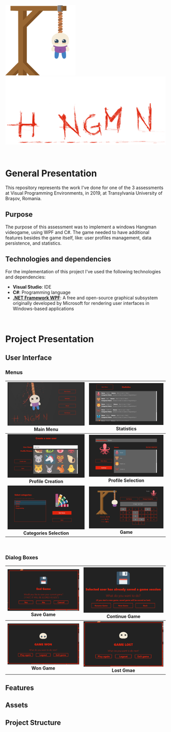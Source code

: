 
<img src="Hangman_Graphics/InGame Hangman Animation/phase5.png" alt="" width="220"><img src="Hangman_Graphics/Main Menu Video Project/Hangman_text.png" alt="" width="640">

<br>

# General Presentation
This repository represents the work I've done for one of the 3 assessments at Visual Programming Environments, in 2019, at Transylvania University of Brașov, Romania.

## Purpose
The purpose of this assessment was to implement a windows Hangman videogame, using WPF and C#. The game needed to have additional features besides the game itself, like: user profiles management, data persistence, and statistics.

## Technologies and dependencies
For the implementation of this project I've used the following technologies and dependencies:
- **Visual Studio**: IDE
- **C#**: Programming language
- **[.NET Framework WPF](https://docs.microsoft.com/en-us/dotnet/desktop/wpf/?view=netframeworkdesktop-4.8)**: A free and open-source graphical subsystem originally developed by Microsoft for rendering user interfaces in Windows-based applications

<br>

# Project Presentation

## User Interface
### Menus
|<img src="showcase/main_menu.png" alt=""><br>Main Menu|<img src="showcase/statistics.png" alt=""><br>Statistics|
|:-:|:-:|
|<img src="showcase/profile_creation.png" alt=""><br>**Profile Creation**|<img src="showcase/profile_selection.png" alt=""><br>**Profile Selection**|
|<img src="showcase/categories_selection.png" alt=""><br>**Categories Selection**|<img src="showcase/game.png" alt=""><br>**Game**|

<br>

### Dialog Boxes
|<img src="showcase/game_save.png" alt=""><br>Save Game|<img src="showcase/game_continue.png" alt=""><br>Continue Game|
|:-:|:-:|
|<img src="showcase/game_won.png" alt=""><br>**Won Game**|<img src="showcase/game_lost.png" alt=""><br>**Lost Gmae**|

## Features

## Assets

## Project Structure
